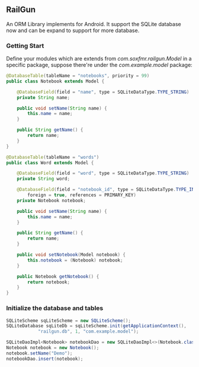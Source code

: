 ## RailGun
An ORM Library implements for Android. It support the SQLite database now and can be expand to support for more database.

### Getting Start

Define your modules which are extends from *com.soxfmr.railgun.Model* in a specific package, suppose there're under the *com.example.model* package:
```java
@DatabaseTable(tableName = "notebooks", priority = 99)
public class Notebook extends Model {

    @DatabaseField(field = "name", type = SQLiteDataType.TYPE_STRING)
    private String name;

    public void setName(String name) {
        this.name = name;
    }

    public String getName() {
        return name;
    }
}
```

```java
@DatabaseTable(tableName = "words")
public class Word extends Model {

    @DatabaseField(field = "word", type = SQLiteDataType.TYPE_STRING)
    private String word;

    @DatabaseField(field = "notebook_id", type = SQLiteDataType.TYPE_INTEGER,
        foreign = true, references = PRIMARY_KEY)
    private Notebook notebook;

    public void setName(String name) {
        this.name = name;
    }

    public String getName() {
        return name;
    }

    public void setNotebook(Model notebook) {
        this.notebook = (Notebook) notebook;
    }

    public Notebook getNotebook() {
        return notebook;
    }
}
```

### Initialize the database and tables
```java
SQLiteScheme sqLiteScheme = new SQLiteScheme();
SQLiteDatabase sqLiteDb = sqLiteScheme.init(getApplicationContext(),
            "railgun.db", 1, "com.example.model");

SQLiteDaoImpl<Notebook> notebookDao = new SQLiteDaoImpl<>(Notebook.class);
Notebook notebook = new Notebook();
notebook.setName("Demo");
notebookDao.insert(notebook);
```
